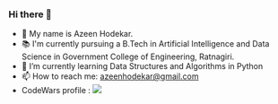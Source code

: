 ### Hi there 👋
- 🙂 My name is Azeen Hodekar.
- 📚 I'm currently pursuing a B.Tech in Artificial Intelligence and Data Science in Government College of Engineering, Ratnagiri.
- 🌱 I’m currently learning Data Structures and Algorithms in Python 
- 📫 How to reach me: azeenhodekar@gmail.com
- CodeWars profile : <img src="https://www.codewars.com/users/Azeen3003/badges/small">
<!--
**Azeen3003/Azeen3003** is a ✨ _special_ ✨ repository because its `README.md` (this file) appears on your GitHub profile.

Here are some ideas to get you started:

- 🔭 I’m currently working on ...
- 🌱 I’m currently learning ...
- 👯 I’m looking to collaborate on ...
- 🤔 I’m looking for help with ...
- 💬 Ask me about ...
- 📫 How to reach me: ...
- 😄 Pronouns: ...
- ⚡ Fun fact: ...
-->
